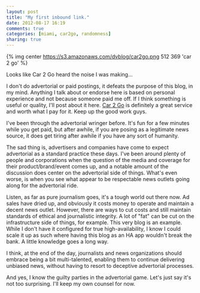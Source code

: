 ```yaml
---
layout: post
title: "My first inbound link."
date: 2012-08-17 16:19
comments: true
categories: [miami, car2go, randomness]
sharing: true
---
```

{% img center https://s3.amazonaws.com/dvblog/car2go.png 512 369 'car 2 go' %}

Looks like Car 2 Go heard the noise I was making...

<!-- more -->

I don't do advertorial or paid postings, it defeats the purpose of this blog, in my mind. Anything I talk about or endorse here is based on personal experience and not because someone paid me off. If I think something is useful or quality, I'll post about it here. <a href="http://miami.car2go.com/">Car 2 Go</a> is definitely a great service and worth what I pay for it. Keep up the good work guys. 

I've been through the advertorial wringer before. It's fun for a few minutes while you get paid, but after awhile, if you are posing as a legitimate news source, it does get tiring after awhile if you have any sort of humanity. 

The sad thing is, advertisers and companies have come to expect advertorial as a standard practice these days. I've been around plenty of people and corporations when the question of the media and coverage for their product/brand/event comes up, and a notable amount of the discussion does center on the advertorial side of things. What's even worse, is when you see what appear to be respectable news outlets going along for the advertorial ride.

Listen, as far as pure journalism goes, it's a tough world out there now. Ad sales have dried up, and obviously it costs money to operate and maintain a decent news outlet. However, there are ways to cut costs and still maintain standards of ethical and journalistic integrity. A lot of "fat" can be cut on the infrastructure side of things, for example. This very blog is an example. While I don't have it configured for true high-availability, I know I could scale it up as such where having this blog as an HA app wouldn't break the bank. A little knowledge goes a long way. 

I think, at the end of the day, journalists and news organizations should embrace being a bit multi-talented, enabling them to continue delivering unbiased news, without having to resort to deceptive advertorial processes. 

And yes, I know the guilty parties in the advertorial game. Let's just say it's not too surprising. I'll keep my own counsel for now. 

